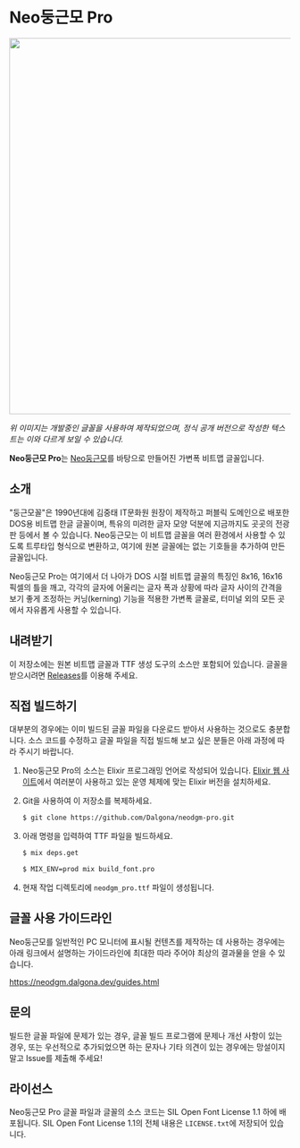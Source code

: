 # Neo둥근모 Pro

<img src="https://neodgm.dalgona.dev/assets/images/neodgm_pro_demo.png" width="672">

_위 이미지는 개발중인 글꼴을 사용하여 제작되었으며, 정식 공개 버전으로 작성한
텍스트는 이와 다르게 보일 수 있습니다._

**Neo둥근모 Pro**는 [Neo둥근모](https://github.com/Dalgona/neodgm)를 바탕으로
만들어진 가변폭 비트맵 글꼴입니다.

## 소개

"둥근모꼴"은 1990년대에 김중태 IT문화원 원장이 제작하고 퍼블릭 도메인으로 배포한
DOS용 비트맵 한글 글꼴이며, 특유의 미려한 글자 모양 덕분에 지금까지도 곳곳의
전광판 등에서 볼 수 있습니다. Neo둥근모는 이 비트맵 글꼴을 여러 환경에서 사용할
수 있도록 트루타입 형식으로 변환하고, 여기에 원본 글꼴에는 없는 기호들을
추가하여 만든 글꼴입니다.

Neo둥근모 Pro는 여기에서 더 나아가 DOS 시절 비트맵 글꼴의 특징인 8x16, 16x16
픽셀의 틀을 깨고, 각각의 글자에 어울리는 글자 폭과 상황에 따라 글자 사이의
간격을 보기 좋게 조정하는 커닝(kerning) 기능을 적용한 가변폭 글꼴로, 터미널
외의 모든 곳에서 자유롭게 사용할 수 있습니다.

## 내려받기

이 저장소에는 원본 비트맵 글꼴과 TTF 생성 도구의 소스만 포함되어 있습니다.
글꼴을 받으시려면 [Releases](https://github.com/Dalgona/neodgm-pro/releases)를
이용해 주세요.

## 직접 빌드하기

대부분의 경우에는 이미 빌드된 글꼴 파일을 다운로드 받아서 사용하는 것으로도
충분합니다. 소스 코드를 수정하고 글꼴 파일을 직접 빌드해 보고 싶은 분들은 아래
과정에 따라 주시기 바랍니다.

1. Neo둥근모 Pro의 소스는 Elixir 프로그래밍 언어로 작성되어 있습니다. [Elixir
  웹 사이트](https://elixir-lang.org)에서 여러분이 사용하고 있는 운영 체제에
  맞는 Elixir 버전을 설치하세요.

1. Git을 사용하여 이 저장소를 복제하세요.

    ```sh
    $ git clone https://github.com/Dalgona/neodgm-pro.git
    ```

1. 아래 명령을 입력하여 TTF 파일을 빌드하세요.

    ```sh
    $ mix deps.get

    $ MIX_ENV=prod mix build_font.pro
    ``` 

1. 현재 작업 디렉토리에 `neodgm_pro.ttf` 파일이 생성됩니다.

## 글꼴 사용 가이드라인

Neo둥근모를 일반적인 PC 모니터에 표시될 컨텐츠를 제작하는 데 사용하는 경우에는
아래 링크에서 설명하는 가이드라인에 최대한 따라 주어야 최상의 결과물을 얻을 수
있습니다.

https://neodgm.dalgona.dev/guides.html

## 문의

빌드한 글꼴 파일에 문제가 있는 경우, 글꼴 빌드 프로그램에 문제나 개선 사항이
있는 경우, 또는 우선적으로 추가되었으면 하는 문자나 기타 의견이 있는 경우에는
망설이지 말고 Issue를 제출해 주세요!

## 라이선스

Neo둥근모 Pro 글꼴 파일과 글꼴의 소스 코드는 SIL Open Font License 1.1 하에
배포됩니다. SIL Open Font License 1.1의 전체 내용은 `LICENSE.txt`에 저장되어
있습니다.
